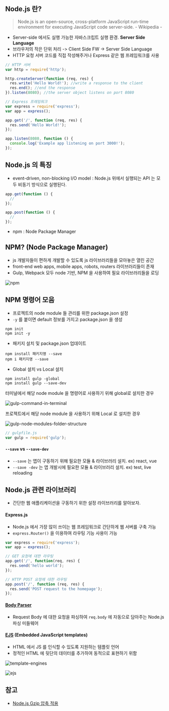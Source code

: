 ## Node.js 란?
> Node.js is an open-source, cross-platform JavaScript run-time environment for executing JavaScript code server-side. - Wikipedia -

- Server-side 에서도 실행 가능한 자바스크립트 실행 환경. **Server Side Language**
- 브라우저의 작은 단위 처리 -> Client Side FW -> Server Side Language
- HTTP 요청 서버 코드를 직접 작성해주거나 Express 같은 웹 프레임워크를 사용

```js
// HTTP 서버
var http = require('http');

http.createServer(function (req, res) {
  res.write('Hello World!'); //write a response to the client
  res.end(); //end the response
}).listen(8080); //the server object listens on port 8080
```

```js
// Express 프레임워크
var express = require('express');
var app = express();

app.get('/', function (req, res) {
  res.send('Hello World!');
});

app.listen(8080, function () {
  console.log('Example app listening on port 3000!');
});
```

## Node.js 의 특징
- event-driven, non-blocking I/O model : Node.js 위에서 실행되는 API 는 모두 비동기 방식으로 실행된다.

```js
app.get(function () {
  //
});

app.post(function () {
  //
});
```

- npm : Node Package Manager

## NPM? (Node Package Manager)
- js 개발자들이 편하게 개발할 수 있도록 js 라이브러리들을 모아놓은 열린 공간
- front-end web apps, mobile apps, robots, routers 라이브러리들이 존재
- Gulp, Webpack 모두 node 기반, NPM 을 사용하여 필요 라이브러리들을 로딩

![npm](/Users/gihyojoshuajang/Documents/Programming/TIL/education/fast_campus/3rd_week/images/npm.png)

## NPM 명령어 모음
- 프로젝트의 node module 들 관리를 위한 package.json 설정
- `-y` 를 붙이면 default 정보를 가지고 package.json 을 생성

```npm
npm init
npm init -y
```

- 패키지 설치 및 package.json 업데이트

```npm
npm install 패키지명 --save
npm i 패키지명 --save
```

- Global 설치 vs Local 설치

```npm
npm install gulp -global
npm install gulp --save-dev
```

터미널에서 해당 node module 을 명령어로 사용하기 위해 global로 설치한 경우

![gulp-command-in-terminal](gulp-command-in-terminal)

프로젝트에서 해당 node module 을 사용하기 위해 Local 로 설치한 경우

![gulp-node-modules-folder-structure](gulp-node-modules-folder-structure)

```js
// gulpfile.js
var gulp = require('gulp');
```

#### `--save` vs `--save-dev`
- `--save` 는 앱이 구동하기 위해 필요한 모듈 & 라이브러리 설치. ex) react, vue
- `--save -dev` 는 앱 개발시에 필요한 모듈 & 라이브러리 설치. ex) test, live reloading

## Node.js 관련 라이브러리
- 간단한 웹 애플리케이션을 구동하기 위한 설정 라이브러리를 알아보자.

#### Express.js
- Node.js 에서 가장 많이 쓰이는 웹 프레임워크로 간단하게 웹 서버를 구축 가능
- `express.Router()` 을 이용하여 라우팅 기능 사용이 가능

```js
var express = require('express');
var app = express();

// GET 요청에 대한 라우팅
app.get('/', function(req, res) {
  res.send('hello world');
});

// HTTP POST 요청에 대한 라우팅
app.post('/', function (req, res) {
  res.send('POST request to the homepage');
});
```

#### [Body Parser](https://github.com/expressjs/body-parser)
- Request Body 에 대한 요청을 파싱하여 `req.body` 에 자동으로 담아주는 Node.js 파싱 미들웨어

#### [EJS](http://ejs.co/) (Embedded JavaScript templates)
- HTML 에서 JS 를 인식할 수 있도록 지원하는 템플릿 언어
- 정적인 HTML 에 뒷단의 데이터를 추가하여 동적으로 표현하기 위함

![template-engines](/Users/gihyojoshuajang/Documents/Programming/TIL/education/fast_campus/3rd_week/images/template-engines.png)

![ejs](/Users/gihyojoshuajang/Documents/Programming/TIL/education/fast_campus/3rd_week/images/ejs.png)

## 참고
- [Node.js Gzip 압축 적용](http://inspiredjw.com/entry/Expressjs%EC%97%90-Gzip-%EC%A0%81%EC%9A%A9%ED%95%98%EA%B8%B0)
